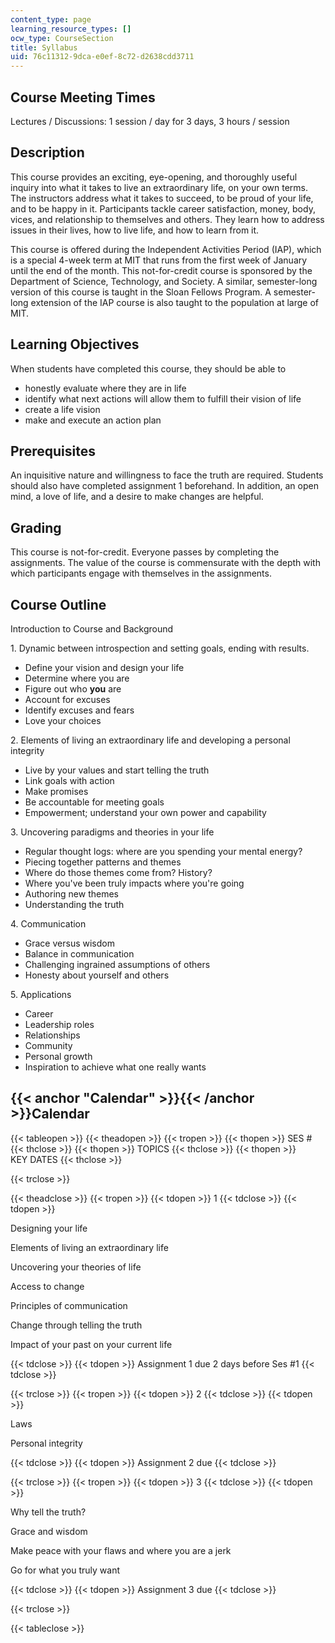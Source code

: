 ```yaml
---
content_type: page
learning_resource_types: []
ocw_type: CourseSection
title: Syllabus
uid: 76c11312-9dca-e0ef-8c72-d2638cdd3711
---
```


Course Meeting Times
--------------------

Lectures / Discussions: 1 session / day for 3 days, 3 hours / session

Description
-----------

This course provides an exciting, eye-opening, and thoroughly useful inquiry into what it takes to live an extraordinary life, on your own terms. The instructors address what it takes to succeed, to be proud of your life, and to be happy in it. Participants tackle career satisfaction, money, body, vices, and relationship to themselves and others. They learn how to address issues in their lives, how to live life, and how to learn from it.

This course is offered during the Independent Activities Period (IAP), which is a special 4-week term at MIT that runs from the first week of January until the end of the month. This not-for-credit course is sponsored by the Department of Science, Technology, and Society. A similar, semester-long version of this course is taught in the Sloan Fellows Program. A semester-long extension of the IAP course is also taught to the population at large of MIT.

Learning Objectives
-------------------

When students have completed this course, they should be able to

*   honestly evaluate where they are in life
*   identify what next actions will allow them to fulfill their vision of life
*   create a life vision
*   make and execute an action plan

Prerequisites
-------------

An inquisitive nature and willingness to face the truth are required. Students should also have completed assignment 1 beforehand. In addition, an open mind, a love of life, and a desire to make changes are helpful.

Grading
-------

This course is not-for-credit. Everyone passes by completing the assignments. The value of the course is commensurate with the depth with which participants engage with themselves in the assignments.

Course Outline
--------------

Introduction to Course and Background

1\. Dynamic between introspection and setting goals, ending with results.

*   Define your vision and design your life
*   Determine where you are
*   Figure out who **you** are
*   Account for excuses
*   Identify excuses and fears
*   Love your choices

2\. Elements of living an extraordinary life and developing a personal integrity

*   Live by your values and start telling the truth
*   Link goals with action
*   Make promises
*   Be accountable for meeting goals
*   Empowerment; understand your own power and capability

3\. Uncovering paradigms and theories in your life

*   Regular thought logs: where are you spending your mental energy?
*   Piecing together patterns and themes
*   Where do those themes come from? History?
*   Where you've been truly impacts where you're going
*   Authoring new themes
*   Understanding the truth

4\. Communication

*   Grace versus wisdom
*   Balance in communication
*   Challenging ingrained assumptions of others
*   Honesty about yourself and others

5\. Applications

*   Career
*   Leadership roles
*   Relationships
*   Community
*   Personal growth
*   Inspiration to achieve what one really wants

{{< anchor "Calendar" >}}{{< /anchor >}}Calendar
------------------------------------------------

{{< tableopen >}}
{{< theadopen >}}
{{< tropen >}}
{{< thopen >}}
SES #
{{< thclose >}}
{{< thopen >}}
TOPICS
{{< thclose >}}
{{< thopen >}}
KEY DATES
{{< thclose >}}

{{< trclose >}}

{{< theadclose >}}
{{< tropen >}}
{{< tdopen >}}
1
{{< tdclose >}}
{{< tdopen >}}


Designing your life

Elements of living an extraordinary life

Uncovering your theories of life

Access to change

Principles of communication

Change through telling the truth

Impact of your past on your current life


{{< tdclose >}}
{{< tdopen >}}
Assignment 1 due 2 days before Ses #1
{{< tdclose >}}

{{< trclose >}}
{{< tropen >}}
{{< tdopen >}}
2
{{< tdclose >}}
{{< tdopen >}}


Laws

Personal integrity


{{< tdclose >}}
{{< tdopen >}}
Assignment 2 due
{{< tdclose >}}

{{< trclose >}}
{{< tropen >}}
{{< tdopen >}}
3
{{< tdclose >}}
{{< tdopen >}}


Why tell the truth?

Grace and wisdom

Make peace with your flaws and where you are a jerk

Go for what you truly want


{{< tdclose >}}
{{< tdopen >}}
Assignment 3 due
{{< tdclose >}}

{{< trclose >}}

{{< tableclose >}}
